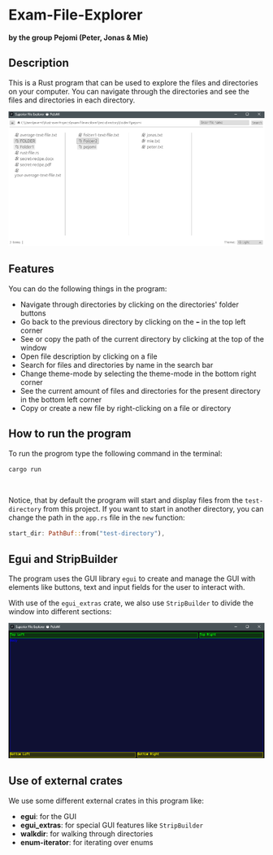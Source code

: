 # Exam-File-Explorer
**by the group Pejomi (Peter, Jonas & Mie)**

## Description
This is a Rust program that can be used to explore the files and directories on your computer. You can navigate through the directories and see the files and directories in each directory.

![gui](img/gui.png)

## Features
You can do the following things in the program:

- Navigate through directories by clicking on the directories' folder buttons
- Go back to the previous directory by clicking on the ```⬅``` in the top left corner
- See or copy the path of the current directory by clicking at the top of the window
- Open file description by clicking on a file
- Search for files and directories by name in the search bar
- Change theme-mode by selecting the theme-mode in the bottom right corner
- See the current amount of files and directories for the present directory in the bottom left corner
- Copy or create a new file by right-clicking on a file or directory

## How to run the program
To run the progrom type the following command in the terminal:
```bash
cargo run
```
<br/>

Notice, that by default the program will start and display files from the ```test-directory``` from this project. If you want to start in another directory, you can change the path in the ```app.rs``` file in the ```new``` function:

```rust
start_dir: PathBuf::from("test-directory"),
```

## Egui and StripBuilder
The program uses the GUI library ```egui``` to create and manage the GUI with elements like buttons, text and input fields for the user to interact with.

With use of the ```egui_extras``` crate, we also use ```StripBuilder``` to divide the window into different sections:

![layout](img/layout.png)


## Use of external crates
We use some different external crates in this program like:

- **egui**: for the GUI
- **egui_extras**: for special GUI features like ```StripBuilder```
- **walkdir**: for walking through directories
- **enum-iterator**: for iterating over enums
